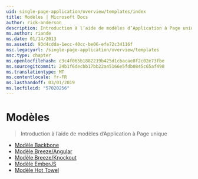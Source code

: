 ```yaml
---
uid: single-page-application/overview/templates/index
title: Modèles | Microsoft Docs
author: rick-anderson
description: Introduction à l’aide de modèles d’Application à Page unique
ms.author: riande
ms.date: 01/14/2013
ms.assetid: 93d4cdda-1ecc-40cc-be06-efe72c34116f
msc.legacyurl: /single-page-application/overview/templates
msc.type: chapter
ms.openlocfilehash: c3c4f065b1882219b425d1cbacae8f2c02e73fbe
ms.sourcegitcommit: 24b1f6decbb17bb22a45166e5fdb0845c65af498
ms.translationtype: MT
ms.contentlocale: fr-FR
ms.lasthandoff: 03/01/2019
ms.locfileid: "57020256"
---
```

<a name="templates"></a>Modèles
====================
> Introduction à l’aide de modèles d’Application à Page unique


- [Modèle Backbone](backbonejs-template.md)
- [Modèle Breeze/Angular](breezeangular-template.md)
- [Modèle Breeze/Knockout](breezeknockout-template.md)
- [Modèle EmberJS](emberjs-template.md)
- [Modèle Hot Towel](hottowel-template.md)
